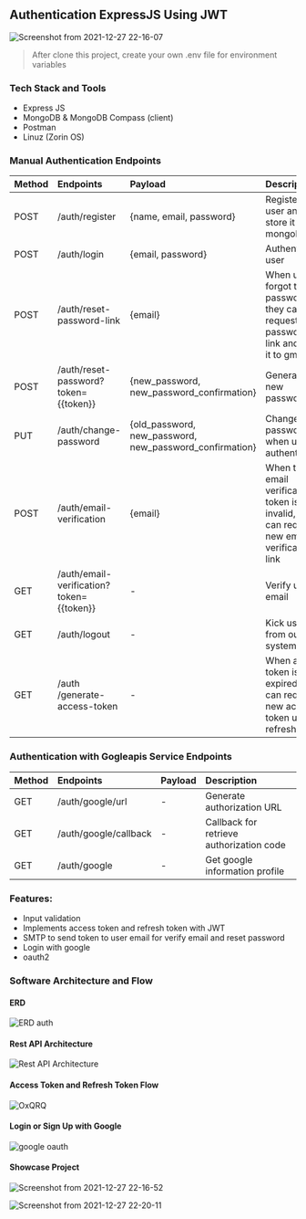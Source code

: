## Authentication ExpressJS Using JWT

![Screenshot from 2021-12-27 22-16-07](https://user-images.githubusercontent.com/66185022/147479929-150f9e31-8bac-4ff5-9794-2315de864bff.png)

> After clone this project, create your own .env file for environment variables

### Tech Stack and Tools

- Express JS
- MongoDB & MongoDB Compass (client)
- Postman
- Linuz (Zorin OS)

### Manual Authentication Endpoints

| Method | Endpoints                                | Payload                                                 | Description                                                                                |
| :----- | :--------------------------------------- | :------------------------------------------------------ | :----------------------------------------------------------------------------------------- |
| POST   | /auth/register                           | {name, email, password}                                 | Register new user and store it into mongoDB                                                |
| POST   | /auth/login                              | {email, password}                                       | Authenticate user                                                                          |
| POST   | /auth/reset-password-link                | {email}                                                 | When user forgot their password, they can request reset password link and send it to gmail |
| POST   | /auth/reset-password?token={{token}}     | {new_password, new_password_confirmation}               | Generate new password                                                                      |
| PUT    | /auth/change-password                    | {old_password, new_password, new_password_confirmation} | Change password when user authenticated                                                    |
| POST   | /auth/email-verification                 | {email}                                                 | When the email verification token is invalid, user can request new email verification link |
| GET    | /auth/email-verification?token={{token}} | -                                                       | Verify user email                                                                          |
| GET    | /auth/logout                             | -                                                       | Kick user from our system                                                                  |
| GET    | /auth /generate-access-token             | -                                                       | When access token is expired, user can request a new access token using refresh token      |

### Authentication with Gogleapis Service Endpoints

| Method | Endpoints             | Payload | Description                              |
| :----- | :-------------------- | :------ | :--------------------------------------- |
| GET    | /auth/google/url      | -       | Generate authorization URL               |
| GET    | /auth/google/callback | -       | Callback for retrieve authorization code |
| GET    | /auth/google          | -       | Get google information profile           |

### Features:

- Input validation
- Implements access token and refresh token with JWT
- SMTP to send token to user email for verify email and reset password
- Login with google
- oauth2

### Software Architecture and Flow

#### ERD

![ERD auth](https://user-images.githubusercontent.com/66185022/147479010-e13437a3-40cf-4fba-9a0e-d8879d5b0dbe.jpg)

#### Rest API Architecture

![Rest API Architecture](https://user-images.githubusercontent.com/66185022/147479146-28d3af7f-180c-4f98-9bb9-807f0159a289.jpg)

#### Access Token and Refresh Token Flow

![OxQRQ](https://user-images.githubusercontent.com/66185022/147479296-b722db1b-8789-4486-b8aa-4798a1db3edd.png)

#### Login or Sign Up with Google

![google oauth](https://user-images.githubusercontent.com/66185022/147479433-db925d5c-1830-42bd-9b9e-ae72dbde037c.png)

#### Showcase Project

![Screenshot from 2021-12-27 22-16-52](https://user-images.githubusercontent.com/66185022/147479990-09cb5a1c-0b20-4055-b956-ce97762fdaa6.png)

![Screenshot from 2021-12-27 22-20-11](https://user-images.githubusercontent.com/66185022/147480274-9a5a6974-37df-4293-b009-ce25d5ebd087.png)
